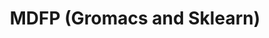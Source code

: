 ---
title: MDFP (Gromacs and Sklearn)
summary: using features extracted from molecular dynamic simulation to build molecular dynamic fingerprint.

# Optional external URL for project (replaces project detail page).
#external_link: ""
#image:
#  caption: Photo by rawpixel on Unsplash
#  focal_point: Smart
#links:
#- icon: twitter
#  icon_pack: fab
#  name: Follow
#  url: https://twitter.com/georgecushen
#url_code: ""
#url_pdf: ""
#url_slides: ""
#url_video: ""
# Slides (optional).
#   Associate this project with Markdown slides.
#   Simply enter your slide deck's filename without extension.
#   E.g. `slides = "example-slides"` references `content/slides/example-slides.md`.
#   Otherwise, set `slides = ""`.
#slides: example
---